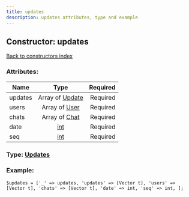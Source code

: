 ```yaml
---
title: updates
description: updates attributes, type and example
---
```

## Constructor: updates  
[Back to constructors index](index.md)



### Attributes:

| Name     |    Type       | Required |
|----------|:-------------:|---------:|
|updates|Array of [Update](../types/Update.md) | Required|
|users|Array of [User](../types/User.md) | Required|
|chats|Array of [Chat](../types/Chat.md) | Required|
|date|[int](../types/int.md) | Required|
|seq|[int](../types/int.md) | Required|



### Type: [Updates](../types/Updates.md)


### Example:

```
$updates = ['_' => updates, 'updates' => [Vector t], 'users' => [Vector t], 'chats' => [Vector t], 'date' => int, 'seq' => int, ];
```